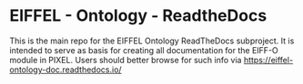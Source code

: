 # EIFFEL - Ontology - ReadtheDocs
This is the main repo for the EIFFEL Ontology ReadTheDocs subproject. It is intended to serve as basis for creating all documentation for the EIFF-O module in PIXEL. Users should better browse for such info via https://eiffel-ontology-doc.readthedocs.io/
